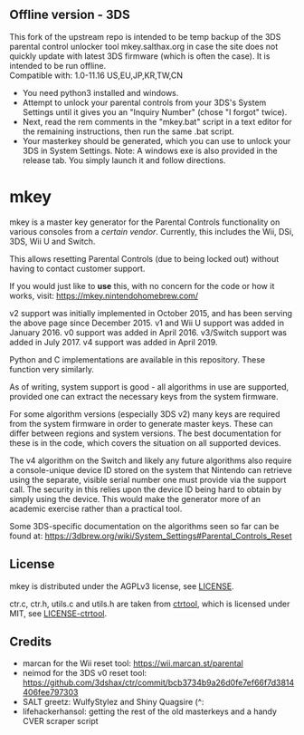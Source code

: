## Offline version - 3DS
This fork of the upstream repo is intended to be temp backup of the 3DS parental control unlocker tool mkey.salthax.org in case the site does not quickly update with latest 3DS firmware (which is often the case). It is intended to be run offline. </br>
Compatible with: 1.0-11.16 US,EU,JP,KR,TW,CN</br>
- You need python3 installed and windows. 
- Attempt to unlock your parental controls from your 3DS's System Settings until it gives you an "Inquiry Number" (chose "I forgot" twice).
- Next, read the rem comments in the "mkey.bat" script in a text editor for the remaining instructions, then run the same .bat script. 
- Your masterkey should be generated, which you can use to unlock your 3DS in System Settings.
Note: A windows exe is also provided in the release tab. You simply launch it and follow directions.

mkey
====
mkey is a master key generator for the Parental Controls functionality on various consoles from a *certain vendor*. Currently, this includes the Wii, DSi, 3DS, Wii U and Switch.

This allows resetting Parental Controls (due to being locked out) without having to contact customer support.

If you would just like to **use** this, with no concern for the code or how it works, visit: https://mkey.nintendohomebrew.com/

v2 support was initially implemented in October 2015, and has been serving the above page since December 2015. v1 and Wii U support was added in January 2016. v0 support was added in April 2016. v3/Switch support was added in July 2017. v4 support was added in April 2019.

Python and C implementations are available in this repository. These function very similarly.

As of writing, system support is good - all algorithms in use are supported, provided one can extract the necessary keys from the system firmware.

For some algorithm versions (especially 3DS v2) many keys are required from the system firmware in order to generate master keys. These can differ between regions and system versions. The best documentation for these is in the code, which covers the situation on all supported devices.

The v4 algorithm on the Switch and likely any future algorithms also require a console-unique device ID stored on the system that Nintendo can retrieve using the separate, visible serial number one must provide via the support call. The security in this relies upon the device ID being hard to obtain by simply using the device. This would make the generator more of an academic exercise rather than a practical tool.

Some 3DS-specific documentation on the algorithms seen so far can be found at: https://3dbrew.org/wiki/System_Settings#Parental_Controls_Reset

## License

mkey is distributed under the AGPLv3 license, see [LICENSE](LICENSE).

ctr.c, ctr.h, utils.c and utils.h are taken from [ctrtool](https://github.com/profi200/Project_CTR/tree/master/ctrtool), which is licensed under MIT, see [LICENSE-ctrtool](LICENSE-ctrtool).

## Credits

* marcan for the Wii reset tool: https://wii.marcan.st/parental
* neimod for the 3DS v0 reset tool: https://github.com/3dshax/ctr/commit/bcb3734b9a26d0fe7ef66f7d3814406fee797303
* SALT greetz: WulfyStylez and Shiny Quagsire (^:
* lifehackerhansol: getting the rest of the old masterkeys and a handy CVER scraper script

